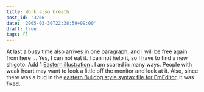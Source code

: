 ```yaml
---
title: Work also breath
post_id: '3266'
date: '2005-03-30T22:38:59+09:00'
draft: true
tags: []
---
```


At last a busy time also arrives in one paragraph, and I will be free again from here ... Yes, I can not eat it. I can not help it, so I have to find a new shigoto. Add 1 [Eastern illustration](https://danmaq.com/3265) . I am scared in many ways. People with weak heart may want to look a little off the monitor and look at it. Also, since there was a bug in the [eastern Bulldog style syntax file for EmEditor,](https://danmaq.com/emeditor-danmakufu) it was fixed.

